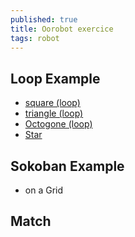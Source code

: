 ```yaml
---
published: true
title: Oorobot exercice
tags: robot
---
```

## Loop Example
- [square (loop)](https://orange-opensource.github.io/oorobot/blocks/index.html?code=commandw1000h600B4U200R90E)
- [triangle (loop)](https://orange-opensource.github.io/oorobot/blocks/index.html?code=commandw1000h600B3U400R120E)
- [Octogone (loop)](https://orange-opensource.github.io/oorobot/blocks/index.html?code=commandw1000h600B8U100R45E)
- [Star](https://orange-opensource.github.io/oorobot/blocks/index.html?code=commandw1000h600B5U400R144E)

## Sokoban Example
- on a Grid

## Match